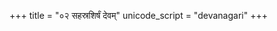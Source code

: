 +++
title = "०२ सहस्रशिर्षं देवम्"
unicode_script = "devanagari"
+++

<div class="js_include" url="../../../../../mantraH/brahma/Rk/sahasra-shIrSham/"  newLevelForH1="2" includeTitle="false"> </div>  

